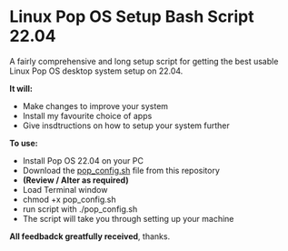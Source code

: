 # Linux Pop OS Setup Bash Script 22.04

A fairly comprehensive and long setup script for getting the best usable Linux Pop OS desktop system setup on 22.04.

**It will:**
- Make changes to improve your system
- Install my favourite choice of apps
- Give insdtructions on how to setup your system further 

**To use:**

- Install Pop OS 22.04 on your PC
- Download the [pop_config.sh](https://github.com/Mr-Tea-Baggins/Linux-Pop-OS-Setup-Bash-Script-22.04/blob/main/pop_config.sh) file from this repository
- **(Review / Alter as required)**
- Load Terminal window
- chmod +x pop_config.sh
- run script with ./pop_config.sh
- The script will take you through setting up your machine

**All feedbadck greatfully received**, thanks.
